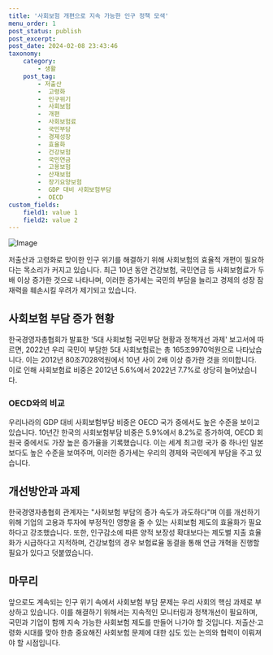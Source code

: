 ```yaml
---
title: '사회보험 개편으로 지속 가능한 인구 정책 모색'
menu_order: 1
post_status: publish
post_excerpt: 
post_date: 2024-02-08 23:43:46
taxonomy:
    category:
        - 생활
    post_tag:
        - 저출산
        -  고령화
        -  인구위기
        -  사회보험
        -  개편
        -  사회보험료
        -  국민부담
        -  경제성장
        -  효율화
        -  건강보험
        -  국민연금
        -  고용보험
        -  산재보험
        -  장기요양보험
        -  GDP 대비 사회보험부담
        -  OECD
custom_fields:
    field1: value 1
    field2: value 2
---
```


![Image](https://imgnews.pstatic.net/image/277/2024/02/07/0005377484_001_20240207144810870.jpg?type=w647)

저출산과 고령화로 맞이한 인구 위기를 해결하기 위해 사회보험의 효율적 개편이 필요하다는 목소리가 커지고 있습니다. 최근 10년 동안 건강보험, 국민연금 등 사회보험료가 두 배 이상 증가한 것으로 나타나며, 이러한 증가세는 국민의 부담을 늘리고 경제의 성장 잠재력을 훼손시킬 우려가 제기되고 있습니다.
## 사회보험 부담 증가 현황
한국경영자총협회가 발표한 '5대 사회보험 국민부담 현황과 정책개선 과제' 보고서에 따르면, 2022년 우리 국민이 부담한 5대 사회보험료는 총 165조9970억원으로 나타났습니다. 이는 2012년 80조7028억원에서 10년 사이 2배 이상 증가한 것을 의미합니다. 이로 인해 사회보험료 비중은 2012년 5.6%에서 2022년 7.7%로 상당히 늘어났습니다.
### OECD와의 비교
우리나라의 GDP 대비 사회보험부담 비중은 OECD 국가 중에서도 높은 수준을 보이고 있습니다. 10년간 한국의 사회보험부담 비중은 5.9%에서 8.2%로 증가하여, OECD 회원국 중에서도 가장 높은 증가율을 기록했습니다. 이는 세계 최고령 국가 중 하나인 일본보다도 높은 수준을 보여주며, 이러한 증가세는 우리의 경제와 국민에게 부담을 주고 있습니다.
## 개선방안과 과제
한국경영자총협회 관계자는 "사회보험 부담의 증가 속도가 과도하다"며 이를 개선하기 위해 기업의 고용과 투자에 부정적인 영향을 줄 수 있는 사회보험 제도의 효율화가 필요하다고 강조했습니다. 또한, 인구감소에 따른 양적 보장성 확대보다는 제도별 지출 효율화가 시급하다고 지적하며, 건강보험의 경우 보험료율 동결을 통해 연금 개혁을 진행할 필요가 있다고 덧붙였습니다.
## 마무리
앞으로도 계속되는 인구 위기 속에서 사회보험 부담 문제는 우리 사회의 핵심 과제로 부상하고 있습니다. 이를 해결하기 위해서는 지속적인 모니터링과 정책개선이 필요하며, 국민과 기업이 함께 지속 가능한 사회보험 제도를 만들어 나가야 할 것입니다. 저출산·고령화 시대를 맞아 한층 중요해진 사회보험 문제에 대한 심도 있는 논의와 협력이 이뤄져야 할 시점입니다.
